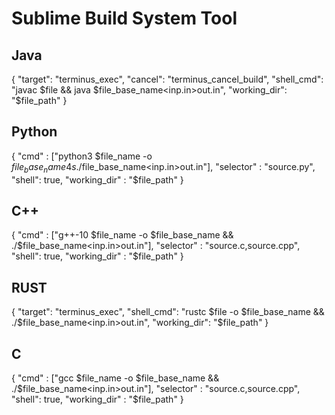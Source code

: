 # Sublime Build System Tool

## Java
{ 
"target": "terminus_exec",
"cancel": "terminus_cancel_build",
"shell_cmd": "javac $file && java $file_base_name<inp.in>out.in",
"working_dir": "$file_path"
}

## Python

{
  "cmd" : ["python3 $file_name -o $file_base_name 4s ./$file_base_name<inp.in>out.in"], 
  "selector" : "source.py",
  "shell": true,
  "working_dir" : "$file_path"
}

## C++
{
  "cmd" : ["g++-10 $file_name -o $file_base_name &&  ./$file_base_name<inp.in>out.in"], 
  "selector" : "source.c,source.cpp",
  "shell": true,
  "working_dir" : "$file_path"
}
## RUST
{ 
"target": "terminus_exec",
"shell_cmd": "rustc $file  -o $file_base_name &&  ./$file_base_name<inp.in>out.in",
"working_dir": "$file_path"
}


## C
{
  "cmd" : ["gcc  $file_name -o $file_base_name &&  ./$file_base_name<inp.in>out.in"], 
  "selector" : "source.c,source.cpp",
  "shell": true,
  "working_dir" : "$file_path"
}
